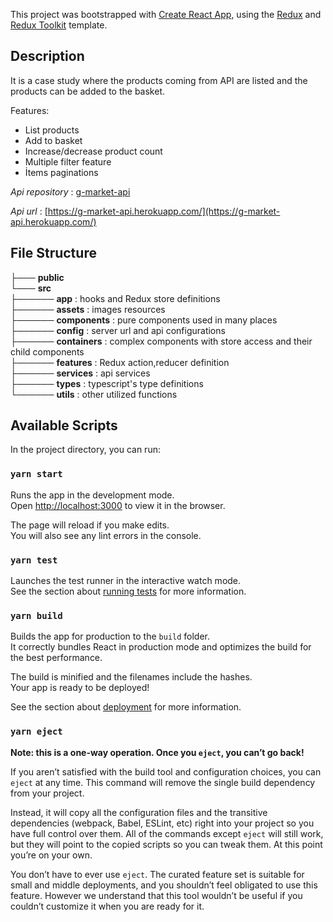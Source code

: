 This project was bootstrapped with [Create React App](https://github.com/facebook/create-react-app), using the [Redux](https://redux.js.org/) and [Redux Toolkit](https://redux-toolkit.js.org/) template.
## Description

It is a case study where the products coming from API are listed and the products can be added to the basket.

Features:
- List products
- Add to basket
- Increase/decrease product count
- Multiple filter feature
- İtems paginations 


*Api repository* : [g-market-api](https://github.com/sfatihk/g-market-api)

*Api url* : [https://g-market-api.herokuapp.com/](https://g-market-api.herokuapp.com/)

## File Structure

├─── **public**<br>
└─── **src**<br>
├────── **app** : hooks and Redux store definitions<br>
├────── **assets** : images resources<br>
├────── **components** : pure components used in many places<br>
├────── **config** : server url and api configurations<br>
├────── **containers** : complex components with store access and their child components<br>
├────── **features** : Redux action,reducer definition <br>
├────── **services** : api services<br>
├────── **types** : typescript's type definitions<br>
└────── **utils** : other utilized functions<br>

## Available Scripts

In the project directory, you can run:

### `yarn start`

Runs the app in the development mode.<br />
Open [http://localhost:3000](http://localhost:3000) to view it in the browser.

The page will reload if you make edits.<br />
You will also see any lint errors in the console.

### `yarn test`

Launches the test runner in the interactive watch mode.<br />
See the section about [running tests](https://facebook.github.io/create-react-app/docs/running-tests) for more information.

### `yarn build`

Builds the app for production to the `build` folder.<br />
It correctly bundles React in production mode and optimizes the build for the best performance.

The build is minified and the filenames include the hashes.<br />
Your app is ready to be deployed!

See the section about [deployment](https://facebook.github.io/create-react-app/docs/deployment) for more information.

### `yarn eject`

**Note: this is a one-way operation. Once you `eject`, you can’t go back!**

If you aren’t satisfied with the build tool and configuration choices, you can `eject` at any time. This command will remove the single build dependency from your project.

Instead, it will copy all the configuration files and the transitive dependencies (webpack, Babel, ESLint, etc) right into your project so you have full control over them. All of the commands except `eject` will still work, but they will point to the copied scripts so you can tweak them. At this point you’re on your own.

You don’t have to ever use `eject`. The curated feature set is suitable for small and middle deployments, and you shouldn’t feel obligated to use this feature. However we understand that this tool wouldn’t be useful if you couldn’t customize it when you are ready for it.
